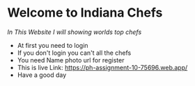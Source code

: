 # Welcome to Indiana Chefs
*In This Website I will showing worlds top chefs*
* At first you need to login
* If you don't login you can't all the chefs
* You need Name photo url for register
* This is live Link: https://ph-assignment-10-75696.web.app/
* Have a good day